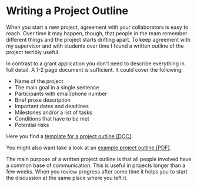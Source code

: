 
# Writing a Project Outline

When you start a new project, agreement with your collaborators is easy to reach. Over time it may happen, though, that people in the team remember different things and the project starts drifting apart. To keep agreement with my supervisor and with students over time I found a written outline of the project terribly useful.

In contrast to a grant application you don't need to describe everything in full detail. A 1-2 page document is sufficient. It could cover the following:

* Name of the project
* The main goal in a single sentence
* Participants with email/phone number
* Brief prose description
* Important dates and deadlines
* Milestones and/or a list of tasks
* Conditions that have to be met
* Potential risks

Here you find a [template for a project outline [DOC]](files/ProjectOutline_Template.doc). 

You might also want take a look at an [example project outline [PDF]](files/ProjectPlan_Example_REPAIRtoire.pdf). 

The main purpose of a written project outline is that all people involved have a common base of communication. This is useful in projects longer than a few weeks. When you review progress after some time it helps you to start the discussion at the same place where you left it.

